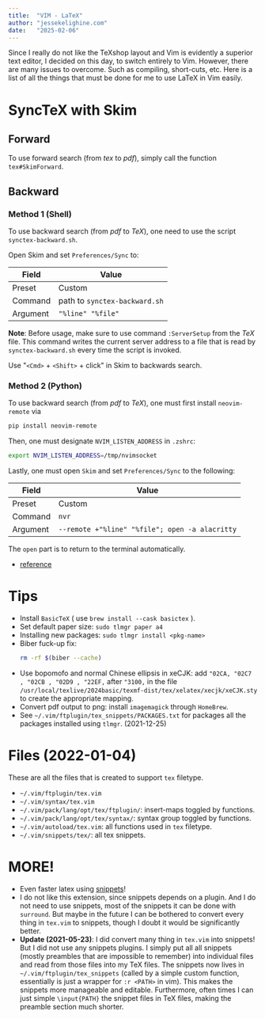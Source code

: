 ```yaml
---
title:  "VIM - LaTeX"
author: "jessekelighine.com"
date:   "2025-02-06"
---
```


Since I really do not like the TeXshop layout and Vim is evidently a superior
text editor, I decided on this day, to switch entirely to Vim.  However, there
are many issues to overcome. Such as compiling, short-cuts, etc.  Here is a
list of all the things that must be done for me to use LaTeX in Vim easily.

# SyncTeX with Skim

## Forward

To use forward search (from *tex* to *pdf*),
simply call the function `tex#SkimForward`.

## Backward

### Method 1 (Shell)

To use backward search (from *pdf* to *TeX*),
one need to use the script `synctex-backward.sh`.

Open Skim and set `Preferences/Sync` to:

| Field    | Value                         |
|----------|-------------------------------|
| Preset   | Custom                        |
| Command  | path to `synctex-backward.sh` |
| Argument | `"%line" "%file"`             |

**Note**: Before usage, make sure to use command `:ServerSetup` from the *TeX* file.
This command writes the current server address to a file that is read by `synctex-backward.sh` every time the script is invoked.

Use "`<Cmd>` + `<Shift>` + click" in Skim to backwards search.

### Method 2 (Python)

To use backward search (from *pdf* to *TeX*),
one must first install `neovim-remote` via
```sh
pip install neovim-remote
```

Then, one must designate `NVIM_LISTEN_ADDRESS` in `.zshrc`:
```sh
export NVIM_LISTEN_ADDRESS=/tmp/nvimsocket
```

Lastly, one must open `Skim` and set `Preferences/Sync` to the following:

| Field    | Value                                          |
|----------|------------------------------------------------|
| Preset   | Custom                                         |
| Command  | `nvr`                                          |
| Argument | `--remote +"%line" "%file"; open -a alacritty` |

The `open` part is to return to the terminal automatically.

- [reference](https://ka.ge/blog/2021/06/23/neovim-synctex-macos.html)

# Tips

- Install `BasicTeX` ( use `brew install --cask basictex` ).
- Set default paper size: `sudo tlmgr paper a4`
- Installing new packages: `sudo tlmgr install <pkg-name>`
- Biber fuck-up fix: 
  ```sh
  rm -rf $(biber --cache)
  ```
- Use bopomofo and normal Chinese ellipsis in xeCJK:
  add `"02CA, "02C7 , "02CB , "02D9 , "22EF,` after `"3100,` in the file
  `/usr/local/texlive/2024basic/texmf-dist/tex/xelatex/xecjk/xeCJK.sty`
  to create the appropriate mapping.
- Convert pdf output to png: install `imagemagick` through `HomeBrew`.
- See `~/.vim/ftplugin/tex_snippets/PACKAGES.txt` for packages all the packages
  installed using `tlmgr`. (2021-12-25)

# Files (2022-01-04)

These are all the files that is created to support `tex` filetype.

- `~/.vim/ftplugin/tex.vim`
- `~/.vim/syntax/tex.vim`
- `~/.vim/pack/lang/opt/tex/ftplugin/`: insert-maps toggled by functions.
- `~/.vim/pack/lang/opt/tex/syntax/`: syntax group toggled by functions.
- `~/.vim/autoload/tex.vim`: all functions used in `tex` filetype.
- `~/.vim/snippets/tex/`: all tex snippets.

# MORE!

- Even faster latex using
  [snippets](https://castel.dev/post/lecture-notes-1/#context)!
- I do not like this extension, since snippets depends on a plugin.
  And I do not need to use snippets, most of the snippets it can be done
  with `surround`.  But maybe in the future I can be bothered to convert
  every thing in `tex.vim` to snippets, though I doubt it would be
  significantly better.
- **Update (2021-05-23)**: I did convert many thing in `tex.vim` into
  snippets!  But I did not use any snippets plugins.  I simply put all all
  snippets (mostly preambles that are impossible to remember) into
  individual files and read from those files into my TeX files.  The
  snippets now lives in `~/.vim/ftplugin/tex_snippets` (called by a simple
  custom function, essentially is just a wrapper for `:r <PATH>` in vim).
  This makes the snippets more manageable and editable.  Furthermore, often
  times I can just simple `\input{PATH}` the snippet files in TeX files,
  making the preamble section much shorter.
